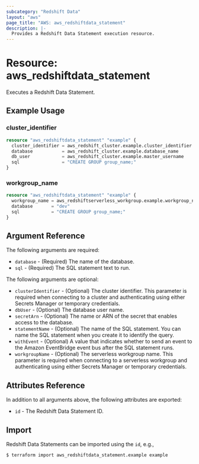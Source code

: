 ```yaml
---
subcategory: "Redshift Data"
layout: "aws"
page_title: "AWS: aws_redshiftdata_statement"
description: |-
  Provides a Redshift Data Statement execution resource.
---
```


# Resource: aws_redshiftdata_statement

Executes a Redshift Data Statement.

## Example Usage

### cluster_identifier

```terraform
resource "aws_redshiftdata_statement" "example" {
  cluster_identifier = aws_redshift_cluster.example.cluster_identifier
  database           = aws_redshift_cluster.example.database_name
  db_user            = aws_redshift_cluster.example.master_username
  sql                = "CREATE GROUP group_name;"
}
```

### workgroup_name

```terraform
resource "aws_redshiftdata_statement" "example" {
  workgroup_name = aws_redshiftserverless_workgroup.example.workgroup_name
  database       = "dev"
  sql            = "CREATE GROUP group_name;"
}
```

## Argument Reference

The following arguments are required:

* `database` - (Required) The name of the database.
* `sql` - (Required) The SQL statement text to run.

The following arguments are optional:

* `clusterIdentifier` - (Optional) The cluster identifier. This parameter is required when connecting to a cluster and authenticating using either Secrets Manager or temporary credentials.
* `dbUser` - (Optional) The database user name.
* `secretArn` - (Optional) The name or ARN of the secret that enables access to the database.
* `statementName` - (Optional) The name of the SQL statement. You can name the SQL statement when you create it to identify the query.
* `withEvent` - (Optional) A value that indicates whether to send an event to the Amazon EventBridge event bus after the SQL statement runs.
* `workgroupName` - (Optional) The serverless workgroup name. This parameter is required when connecting to a serverless workgroup and authenticating using either Secrets Manager or temporary credentials.

## Attributes Reference

In addition to all arguments above, the following attributes are exported:

* `id` - The Redshift Data Statement ID.

## Import

Redshift Data Statements can be imported using the `id`, e.g.,

```
$ terraform import aws_redshiftdata_statement.example example
```

<!-- cache-key: cdktf-0.17.0-pre.15 input-43172d971bce8a321cb1cb8a5b2837c7650ae0ede57017e516dbdcdb1679d8ef -->